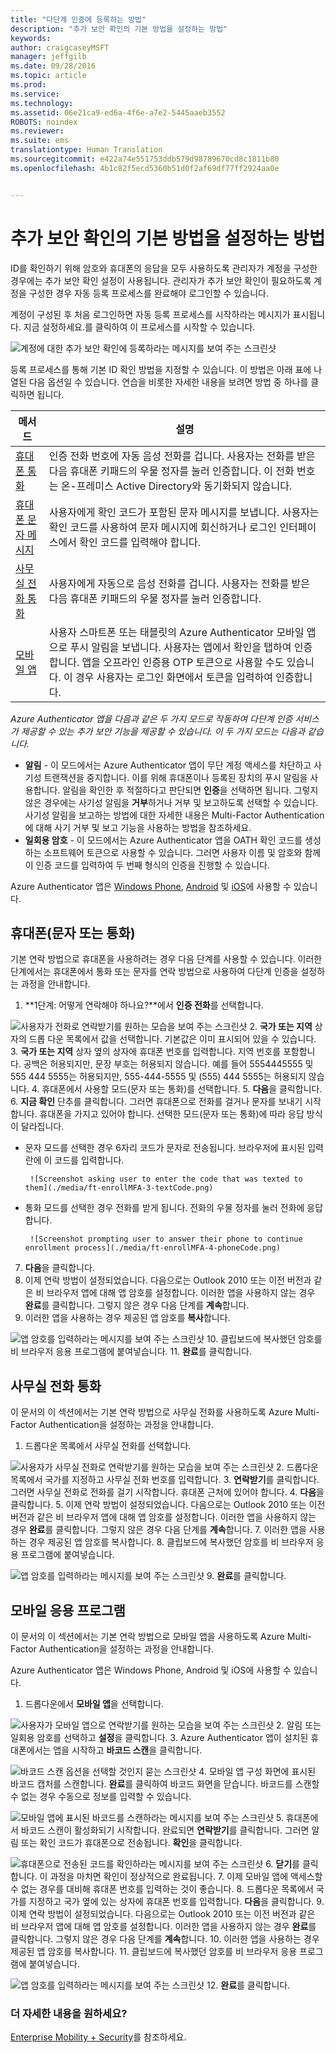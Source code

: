 ```yaml
---
title: "다단계 인증에 등록하는 방법"
description: "추가 보안 확인의 기본 방법을 설정하는 방법"
keywords: 
author: craigcaseyMSFT
manager: jeffgilb
ms.date: 09/28/2016
ms.topic: article
ms.prod: 
ms.service: 
ms.technology: 
ms.assetid: 06e21ca9-ed6a-4f6e-a7e2-5445aaeb3552
ROBOTS: noindex
ms.reviewer: 
ms.suite: ems
translationtype: Human Translation
ms.sourcegitcommit: e422a74e551753ddb579d98789670cd8c1811b80
ms.openlocfilehash: 4b1c82f5ecd5360b51d0f2af69df77ff2924aa0e


---
```


# 추가 보안 확인의 기본 방법을 설정하는 방법



ID를 확인하기 위해 암호와 휴대폰의 응답을 모두 사용하도록 관리자가 계정을 구성한 경우에는 추가 보안 확인 설정이 사용됩니다. 관리자가 추가 보안 확인이 필요하도록 계정을 구성한 경우 자동 등록 프로세스를 완료해야 로그인할 수 있습니다.

계정이 구성된 후 처음 로그인하면 자동 등록 프로세스를 시작하라는 메시지가 표시됩니다. 지금 설정하세요.를 클릭하여 이 프로세스를 시작할 수 있습니다.

![계정에 대한 추가 보안 확인에 등록하라는 메시지를 보여 주는 스크린샷](./media/ft-enrollMFA-1-beginProcess.png)

등록 프로세스를 통해 기본 ID 확인 방법을 지정할 수 있습니다. 이 방법은 아래 표에 나열된 다음 옵션일 수 있습니다. 연습을 비롯한 자세한 내용을 보려면 방법 중 하나를 클릭하면 됩니다.


|메서드|설명|
|------------|----------------------------------|
|[휴대폰 통화](#mobile-phone-(text-or-call))|인증 전화 번호에 자동 음성 전화를 겁니다. 사용자는 전화를 받은 다음 휴대폰 키패드의 우물 정자를 눌러 인증합니다. 이 전화 번호는 온-프레미스 Active Directory와 동기화되지 않습니다.|
|[휴대폰 문자 메시지](#mobile-phone-(text-or-call))|사용자에게 확인 코드가 포함된 문자 메시지를 보냅니다. 사용자는 확인 코드를 사용하여 문자 메시지에 회신하거나 로그인 인터페이스에서 확인 코드를 입력해야 합니다.|
|[사무실 전화 통화](#office-phone-call)|사용자에게 자동으로 음성 전화를 겁니다. 사용자는 전화를 받은 다음 휴대폰 키패드의 우물 정자를 눌러 인증합니다.|
|[모바일 앱](#mobile-application)|사용자 스마트폰 또는 태블릿의 Azure Authenticator 모바일 앱으로 푸시 알림을 보냅니다. 사용자는 앱에서 확인을 탭하여 인증합니다. 앱을 오프라인 인증용 OTP 토큰으로 사용할 수도 있습니다. 이 경우 사용자는 로그인 화면에서 토큰을 입력하여 인증합니다.|

_Azure Authenticator 앱을 다음과 같은 두 가지 모드로 작동하여 다단계 인증 서비스가 제공할 수 있는 추가 보안 기능을 제공할 수 있습니다. 이 두 가지 모드는 다음과 같습니다._

- **알림** - 이 모드에서는 Azure Authenticator 앱이 무단 계정 액세스를 차단하고 사기성 트랜잭션을 중지합니다. 이를 위해 휴대폰이나 등록된 장치의 푸시 알림을 사용합니다. 알림을 확인한 후 적절하다고 판단되면 **인증**을 선택하면 됩니다. 그렇지 않은 경우에는 사기성 알림을 **거부**하거나 거부 및 보고하도록 선택할 수 있습니다. 사기성 알림을 보고하는 방법에 대한 자세한 내용은 Multi-Factor Authentication에 대해 사기 거부 및 보고 기능을 사용하는 방법을 참조하세요.
- **일회용 암호** - 이 모드에서는 Azure Authenticator 앱을 OATH 확인 코드를 생성하는 소프트웨어 토큰으로 사용할 수 있습니다. 그러면 사용자 이름 및 암호와 함께 이 인증 코드를 입력하여 두 번째 형식의 인증을 진행할 수 있습니다.

Azure Authenticator 앱은 [Windows Phone](http://www.windowsphone.com/en-us/store/app/azure-authenticator/03a5b2bf-6066-418f-b569-e8aecbc06e50), [Android](https://play.google.com/store/apps/details?id=com.azure.authenticator) 및 [iOS](https://itunes.apple.com/us/app/azure-authenticator/id983156458)에 사용할 수 있습니다.

## 휴대폰(문자 또는 통화)
기본 연락 방법으로 휴대폰을 사용하려는 경우 다음 단계를 사용할 수 있습니다. 이러한 단계에서는 휴대폰에서 통화 또는 문자를 연락 방법으로 사용하여 다단계 인증을 설정하는 과정을 안내합니다.

1. **1단계: 어떻게 연락해야 하나요?**에서 **인증 전화**를 선택합니다.

  ![사용자가 전화로 연락받기를 원하는 모습을 보여 주는 스크린샷](./media/ft-enrollMFA-2-securityVerification.png)
2.  **국가 또는 지역** 상자의 드롭 다운 목록에서 값을 선택합니다. 기본값은 이미 표시되어 있을 수 있습니다.
3.  **국가 또는 지역** 상자 옆의 상자에 휴대폰 번호를 입력합니다. 지역 번호를 포함합니다.
공백은 허용되지만, 문장 부호는 허용되지 않습니다. 예를 들어 5554445555 및 555 444 5555는 허용되지만, 555-444-5555 및 (555) 444 5555는 허용되지 않습니다.
4.  휴대폰에서 사용할 모드(문자 또는 통화)를 선택합니다.
5.   **다음**을 클릭합니다.
6.  **지금 확인** 단추를 클릭합니다. 그러면 휴대폰으로 전화를 걸거나 문자를 보내기 시작합니다. 휴대폰을 가지고 있어야 합니다. 선택한 모드(문자 또는 통화)에 따라 응답 방식이 달라집니다.
 - 문자 모드를 선택한 경우 6자리 코드가 문자로 전송됩니다. 브라우저에 표시된 입력란에 이 코드를 입력합니다.

        ![Screenshot asking user to enter the code that was texted to them](./media/ft-enrollMFA-3-textCode.png)
 - 통화 모드를 선택한 경우 전화를 받게 됩니다. 전화의 우물 정자를 눌러 전화에 응답합니다.

        ![Screenshot prompting user to answer their phone to continue enrollment process](./media/ft-enrollMFA-4-phoneCode.png)
7.  **다음**을 클릭합니다.
8.  이제 연락 방법이 설정되었습니다. 다음으로는 Outlook 2010 또는 이전 버전과 같은 비 브라우저 앱에 대해 앱 암호를 설정합니다. 이러한 앱을 사용하지 않는 경우 **완료**를 클릭합니다. 그렇지 않은 경우 다음 단계를 **계속**합니다.
9. 이러한 앱을 사용하는 경우 제공된 앱 암호를 **복사**합니다.

  ![앱 암호를 입력하라는 메시지를 보여 주는 스크린샷](./media/ft-enrollMFA-5-copyPW.png)
10. 클립보드에 복사했던 암호를 비 브라우저 응용 프로그램에 붙여넣습니다.
11. **완료**를 클릭합니다.

## 사무실 전화 통화
이 문서의 이 섹션에서는 기본 연락 방법으로 사무실 전화를 사용하도록 Azure Multi-Factor Authentication을 설정하는 과정을 안내합니다.
1. 드롭다운 목록에서 사무실 전화를 선택합니다.

  ![사용자가 사무실 전화로 연락받기를 원하는 모습을 보여 주는 스크린샷](./media/ft-enrollMFA-6-officePhone.png)
2.  드롭다운 목록에서 국가를 지정하고 사무실 전화 번호를 입력합니다.
3.  **연락받기**를 클릭합니다. 그러면 사무실 전화로 전화를 걸기 시작합니다. 휴대폰 근처에 있어야 합니다.
4.   **다음**을 클릭합니다.
5.  이제 연락 방법이 설정되었습니다. 다음으로는 Outlook 2010 또는 이전 버전과 같은 비 브라우저 앱에 대해 앱 암호를 설정합니다. 이러한 앱을 사용하지 않는 경우 **완료**를 클릭합니다. 그렇지 않은 경우 다음 단계를 **계속**합니다.
7.  이러한 앱을 사용하는 경우 제공된 앱 암호를 복사합니다.
8.  클립보드에 복사했던 암호를 비 브라우저 응용 프로그램에 붙여넣습니다.

  ![앱 암호를 입력하라는 메시지를 보여 주는 스크린샷](./media/ft-enrollMFA-7-pastePW.png)
9.  **완료**를 클릭합니다.

## 모바일 응용 프로그램
이 문서의 이 섹션에서는 기본 연락 방법으로 모바일 앱을 사용하도록 Azure Multi-Factor Authentication을 설정하는 과정을 안내합니다.

Azure Authenticator 앱은 Windows Phone, Android 및 iOS에 사용할 수 있습니다.

1. 드롭다운에서 **모바일 앱**을 선택합니다.

  ![사용자가 모바일 앱으로 연락받기를 원하는 모습을 보여 주는 스크린샷](./media/ft-enrollMFA-8-mobileApp.png)
2.  알림 또는 일회용 암호를 선택하고 **설정**을 클릭합니다.
3.  Azure Authenticator 앱이 설치된 휴대폰에서는 앱을 시작하고 **바코드 스캔**을 클릭합니다.

  ![바코드 스캔 옵션을 선택할 것인지 묻는 스크린샷](./media/ft-enrollMFA-9-scanBarcode.png)
4.  모바일 앱 구성 화면에 표시된 바코드 캡처를 스캔합니다. **완료**를 클릭하여 바코드 화면을 닫습니다. 바코드를 스캔할 수 없는 경우 수동으로 정보를 입력할 수 있습니다.

  ![모바일 앱에 표시된 바코드를 스캔하라는 메시지를 보여 주는 스크린샷](./media/ft-enrollMFA-9-scanBarcode2.png)
5.  휴대폰에서 바코드 스캔이 활성화되기 시작합니다. 완료되면 **연락받기**를 클릭합니다. 그러면 알림 또는 확인 코드가 휴대폰으로 전송됩니다. **확인**을 클릭합니다.

  ![휴대폰으로 전송된 코드를 확인하라는 메시지를 보여 주는 스크린샷](./media/ft-enrollMFA-10-verifyActivation.png)
6.  **닫기**를 클릭합니다. 이 과정을 마치면 확인이 정상적으로 완료됩니다.
7.  이제 모바일 앱에 액세스할 수 없는 경우를 대비해 휴대폰 번호를 입력하는 것이 좋습니다.
8.  드롭다운 목록에서 국가를 지정하고 국가 옆에 있는 상자에 휴대폰 번호를 입력합니다.  **다음**을 클릭합니다.
9.  이제 연락 방법이 설정되었습니다. 다음으로는 Outlook 2010 또는 이전 버전과 같은 비 브라우저 앱에 대해 앱 암호를 설정합니다. 이러한 앱을 사용하지 않는 경우 **완료**를 클릭합니다. 그렇지 않은 경우 다음 단계를 **계속**합니다.
10. 이러한 앱을 사용하는 경우 제공된 앱 암호를 복사합니다.
11. 클립보드에 복사했던 암호를 비 브라우저 응용 프로그램에 붙여넣습니다.

  ![앱 암호를 입력하라는 메시지를 보여 주는 스크린샷](./media/ft-enrollMFA-11-securityVerification.png)
12. **완료**를 클릭합니다.

### 더 자세한 내용을 원하세요?
[Enterprise Mobility + Security](https://www.microsoft.com/en-us/server-cloud/enterprise-mobility/overview.aspx)를 참조하세요.



<!--HONumber=Oct16_HO2-->



